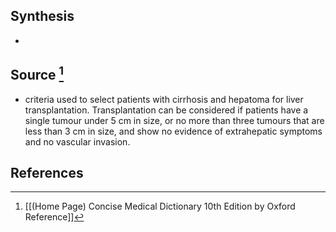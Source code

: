 ## Synthesis
- 
## Source [^1]
- criteria used to select patients with cirrhosis and hepatoma for liver transplantation. Transplantation can be considered if patients have a single tumour under 5 cm in size, or no more than three tumours that are less than 3 cm in size, and show no evidence of extrahepatic symptoms and no vascular invasion.
## References

[^1]: [[(Home Page) Concise Medical Dictionary 10th Edition by Oxford Reference]]
